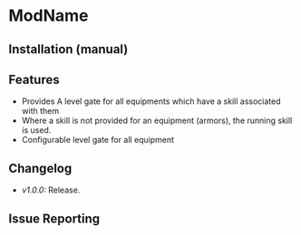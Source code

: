# ModName


## Installation (manual)


## Features
* Provides A level gate for all equipments which have a skill associated with them
* Where a skill is not provided for an equipment (armors), the running skill is used.
* Configurable level gate for all equipment


## Changelog
* *v1.0.0:* Release.


## Issue Reporting

